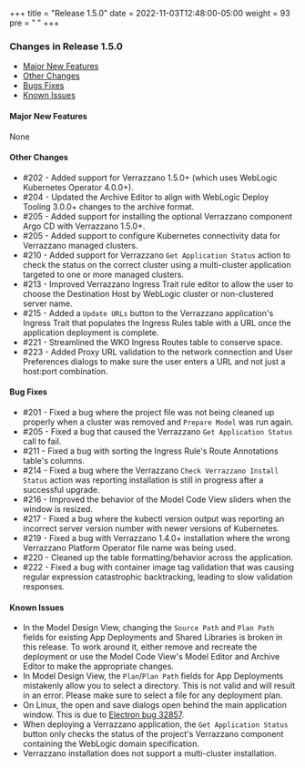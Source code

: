 +++
title = "Release 1.5.0"
date = 2022-11-03T12:48:00-05:00
weight = 93
pre = "<b> </b>"
+++

### Changes in Release 1.5.0
- [Major New Features](#major-new-features)
- [Other Changes](#other-changes)
- [Bugs Fixes](#bug-fixes)
- [Known Issues](#known-issues)


#### Major New Features
None

#### Other Changes
- #202 - Added support for Verrazzano 1.5.0+ (which uses WebLogic Kubernetes Operator 4.0.0+).
- #204 - Updated the Archive Editor to align with WebLogic Deploy Tooling 3.0.0+ changes to the archive format.
- #205 - Added support for installing the optional Verrazzano component Argo CD with Verrazzano 1.5.0+.
- #205 - Added support to configure Kubernetes connectivity data for Verrazzano managed clusters.
- #210 - Added support for Verrazzano `Get Application Status` action to check the status on the correct cluster using a
  multi-cluster application targeted to one or more managed clusters.
- #213 - Improved Verrazzano Ingress Trait rule editor to allow the user to choose the Destination Host by WebLogic cluster or non-clustered server name.
- #215 - Added a `Update URLs` button to the Verrazzano application's Ingress Trait that populates the Ingress Rules table
  with a URL once the application deployment is complete.
- #221 - Streamlined the WKO Ingress Routes table to conserve space.
- #223 - Added Proxy URL validation to the network connection and User Preferences dialogs to make sure the user enters
  a URL and not just a host:port combination.

#### Bug Fixes
- #201 - Fixed a bug where the project file was not being cleaned up properly when a cluster was removed and `Prepare Model` was run again.
- #205 - Fixed a bug that caused the Verrazzano `Get Application Status` call to fail.
- #211 - Fixed a bug with sorting the Ingress Rule's Route Annotations table's columns.
- #214 - Fixed a bug where the Verrazzano `Check Verrazzano Install Status` action was reporting installation is still in progress after a successful upgrade.
- #216 - Improved the behavior of the Model Code View sliders when the window is resized.
- #217 - Fixed a bug where the kubectl version output was reporting an incorrect server version number with newer versions of Kubernetes.
- #219 - Fixed a bug with Verrazzano 1.4.0+ installation where the wrong Verrazzano Platform Operator file name was being used.
- #220 - Cleaned up the table formatting/behavior across the application.
- #222 - Fixed a bug with container image tag validation that was causing regular expression catastrophic backtracking, leading to slow validation responses.

#### Known Issues
- In the Model Design View, changing the `Source Path` and `Plan Path` fields for existing App Deployments and Shared Libraries
  is broken in this release.  To work around it, either remove and recreate the deployment or use the Model Code View's
  Model Editor and Archive Editor to make the appropriate changes.
- In Model Design View, the `Plan`/`Plan Path` fields for App Deployments mistakenly allow you to select a directory.  This is
  not valid and will result in an error.  Please make sure to select a file for any deployment plan.  
- On Linux, the open and save dialogs open behind the main application window.  This is due to
  [Electron bug 32857](https://github.com/electron/electron/issues/32857).
- When deploying a Verrazzano application, the `Get Application Status` button only checks the status of the project's
  Verrazzano component containing the WebLogic domain specification.
- Verrazzano installation does not support a multi-cluster installation.
